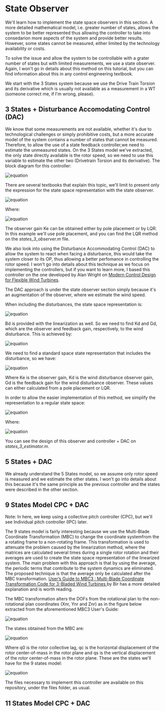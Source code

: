 # State Observer

We'll learn how to implement the state space observers in this section.
A more detailed mathematical model, i.e. greater number of states, allows the system to be better represented thus allowing the controller to take into consedarion more aspects of the system and provide better results. However, some states cannot be measured, either limited by the technology availability or costs.

To solve the issue and allow the system to be controllable with a grater number of states but with limited measurements, we use a state observer.
Again, I won't go in details about this method on this tutorial, but you can find information about this in any control engineering textbook.

We start with the 3 States system because we use the Drive Train Torsion and its derivative which is usually not available as a measurement in a WT (someone correct me, if I'm wrong, please).

## 3 States + Disturbance Accomodating Control (DAC)

We know that some measurements are not available, whether it's due to technological challenges or simply prohibitive costs, but a more accurate model of the system contains a number of states that cannot be measured. Therefore, to allow the use of a state feedback controller,we need to estimate the unmeasured states.
On the 3 States model we've extracted, the only state directly available is the rotor speed, so we need to use this variable to estimate the other two (Drivetrain Torsion and its derivative). 
The block diagram for this controller:

![equation](https://raw.githubusercontent.com/borgestassio/Wind-Turbine-Control/master/State%20Space%20Observer/images/3states_obs.PNG "block 3")

There are several textbooks that explain this topic, we'll limit to present only the expression for the state space representation with the state observer.

![equation](https://raw.githubusercontent.com/borgestassio/Wind-Turbine-Control/master/State%20Space%20Observer/images/observer.PNG "observer")

Where:

![equation](https://raw.githubusercontent.com/borgestassio/Wind-Turbine-Control/master/State%20Space%20Observer/images/observer2.PNG "observer2")

The observer gain Ke can be obtained either by pole placement or by LQR.
In this example we'll use pole placement, and you can find the LQR method on the *states_3_observer.m* file.

We also look into using the Disturbance Accommodating Control (DAC) to allow the system to react when facing a disturbance, this would take the system closer to its OP, thus allowing a better perfomance in controlling the rotor speed. I won't go into details about this technique as we focus on implementing the controllers, but if you want to learn more, I based this controller on the one developed by Alan Wright on [Modern Control Design for Flexible Wind Turbines](https://www.nrel.gov/docs/fy04osti/35816.pdf).

The DAC approach is under the state observer section simply because it's an augmentation of the observer, where we estimate the wind speed.

When including the disturbances, the state space representation is:

![equation](https://raw.githubusercontent.com/borgestassio/Wind-Turbine-Control/master/State%20Space%20Observer/images/observer4.PNG "observer 4")

Bd is provided with the linearization as well. So we need to find Kd and Gd, which are the observer and feedback gain, respectively, to the wind disturbance. This is achieved by:

![equation](https://raw.githubusercontent.com/borgestassio/Wind-Turbine-Control/master/State%20Space%20Observer/images/observer7.PNG "observer 7")

We need to find a standard space state representation that includes the disturbance, so we have:

![equation](https://raw.githubusercontent.com/borgestassio/Wind-Turbine-Control/master/State%20Space%20Observer/images/observer3.PNG "observer 3")

Where Ke is the observer gain, Kd is the wind disturbance observer gain, Gd is the feedback gain for the wind disturbance observer.
These values can either calculated from a pole placement or LQR.

In order to allow the easier implementation of this method, we simplify the representation to a regular state space:

![equation](https://raw.githubusercontent.com/borgestassio/Wind-Turbine-Control/master/State%20Space%20Observer/images/observer6.PNG "observer 6")

Where:

![equation](https://raw.githubusercontent.com/borgestassio/Wind-Turbine-Control/master/State%20Space%20Observer/images/observer5.PNG "observer 5")

You can see the design of this observer and controller + DAC on *states_3_estimator.m*.



## 5 States + DAC

We already understand the 5 States model, so we assume only rotor speed is measured and we estimate the other states.
I won't go into details about this because it's the same principle as the previous controller and the states were described in the other section.

## 9 States Model CPC + DAC

Note: In here, we keep using a collective pitch controller (CPC), but we'll see Individual pitch controller (IPC) later.

The 9 states model is fairly interesting because we use the Multi-Blade Coordinate Transformation (MBC) to change the coordinate systemfrom the a rotating frame to a non-rotating frame.
This transformation is used to attenuate the problem caused by the linearization method, where the matrices are calculated several times during a single rotor rotation and their averages are used to create the state space representation of the linearized system. The main problem with this approach is that by using the average, the periodic terms that contribute to the system dynamics are eliminated. The proposed technique is that the average only be calculated after the MBC transformation. [User’s Guide to MBC3 : Multi-Blade Coordinate Transformation Code for 3-Bladed Wind Turbines ](https://www.nrel.gov/docs/fy10osti/44327.pdf) by Bir has a more detailed explanation and is worth reading.

The MBC transformation alters the DOFs from the rotational plan to the non-rotational plan coordinates (Xnr, Ynr and Znr) as in the figure below extracted from the aforementioned MBC3 User's Guide:

![equation](https://raw.githubusercontent.com/borgestassio/Wind-Turbine-Control/master/State%20Space%20Observer/images/mbc.PNG "mbc3")

The states obtained from the MBC are:

![equation](https://raw.githubusercontent.com/borgestassio/Wind-Turbine-Control/master/State%20Space%20Observer/images/mbc_states.PNG "mbc3 states")

Where q0 is the rotor collective lag, qc is the horizontal displacement of the rotor center-of-mass in the rotor plane and qs is the vertical displacement of the rotor center-of-mass in the rotor plane.
These are the states we'll have for the 9 states model:

![equation](https://raw.githubusercontent.com/borgestassio/Wind-Turbine-Control/master/State%20Space%20Observer/images/9states.PNG "mbc 9 states")


The files necessary to implement this controller are available on this repository, under the files folder, as usual.


## 11 States Model CPC + DAC
